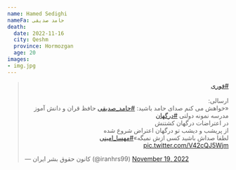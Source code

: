 ```yaml
---
name: Hamed Sedighi
nameFa: حامد صدیقی
death:
  date: 2022-11-16
  city: Qeshm
  province: Hormozgan
  age: 20
images:
- img.jpg
---
```


<blockquote class="twitter-tweet"><p lang="fa" dir="rtl"><a href="https://twitter.com/hashtag/%D9%81%D9%88%D8%B1%DB%8C?src=hash&amp;ref_src=twsrc%5Etfw">#فوری</a> <br><br>ارسالی:<br>«خواهش می کنم صدای حامد باشید: <a href="https://twitter.com/hashtag/%D8%AD%D8%A7%D9%85%D8%AF_%D8%B5%D8%AF%DB%8C%D9%82%DB%8C?src=hash&amp;ref_src=twsrc%5Etfw">#حامد_صدیقی</a> حافظ قران و دانش آموز مدرسه نمونه دولتی <a href="https://twitter.com/hashtag/%D8%AF%D8%B1%DA%AF%D9%87%D8%A7%D9%86?src=hash&amp;ref_src=twsrc%5Etfw">#درگهان</a> <br>در اعتراضات درگهان کشتنش<br>از پریشب و دیشب تو درگهان اعتراض شروع شده<br>لطفا صداش باشید کسی ازش نمیگه»<a href="https://twitter.com/hashtag/%D9%85%D9%87%D8%B3%D8%A7_%D8%A7%D9%85%DB%8C%D9%86%DB%8C?src=hash&amp;ref_src=twsrc%5Etfw">#مهسا_امینی</a> <a href="https://t.co/V42cQJ5Wjm">pic.twitter.com/V42cQJ5Wjm</a></p>&mdash; کانون حقوق بشر ایران (@iranhrs99) <a href="https://twitter.com/iranhrs99/status/1593921486804615169?ref_src=twsrc%5Etfw">November 19, 2022</a></blockquote> <script async src="https://platform.twitter.com/widgets.js" charset="utf-8"></script>